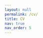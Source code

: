 ```yaml
---
layout: null
permalink: /cv/
title: CV
nav: true
nav_order: 5
---
```


<script>
  window.location.replace("{{ '/assets/pdf/JeehongKim_CV.pdf' | relative_url }}");
</script>
